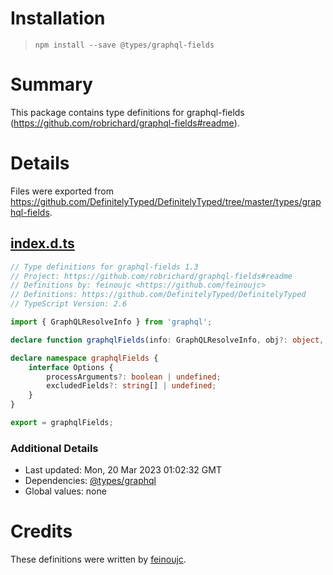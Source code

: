 # Installation
> `npm install --save @types/graphql-fields`

# Summary
This package contains type definitions for graphql-fields (https://github.com/robrichard/graphql-fields#readme).

# Details
Files were exported from https://github.com/DefinitelyTyped/DefinitelyTyped/tree/master/types/graphql-fields.
## [index.d.ts](https://github.com/DefinitelyTyped/DefinitelyTyped/tree/master/types/graphql-fields/index.d.ts)
````ts
// Type definitions for graphql-fields 1.3
// Project: https://github.com/robrichard/graphql-fields#readme
// Definitions by: feinoujc <https://github.com/feinoujc>
// Definitions: https://github.com/DefinitelyTyped/DefinitelyTyped
// TypeScript Version: 2.6

import { GraphQLResolveInfo } from 'graphql';

declare function graphqlFields(info: GraphQLResolveInfo, obj?: object, opts?: graphqlFields.Options): any;

declare namespace graphqlFields {
    interface Options {
        processArguments?: boolean | undefined;
        excludedFields?: string[] | undefined;
    }
}

export = graphqlFields;

````

### Additional Details
 * Last updated: Mon, 20 Mar 2023 01:02:32 GMT
 * Dependencies: [@types/graphql](https://npmjs.com/package/@types/graphql)
 * Global values: none

# Credits
These definitions were written by [feinoujc](https://github.com/feinoujc).
